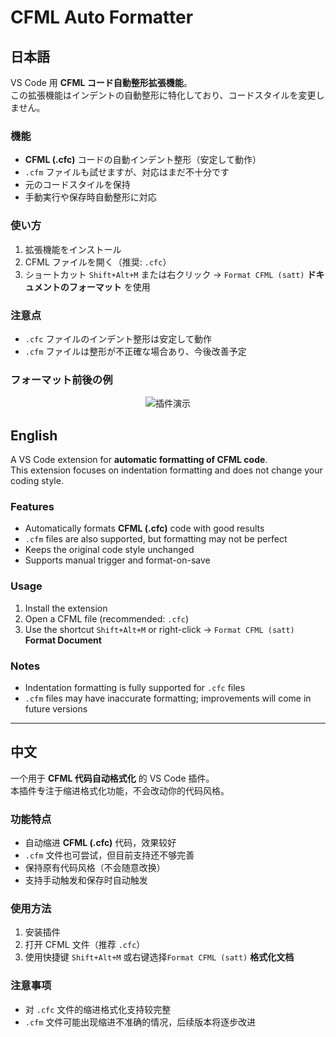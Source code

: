# CFML Auto Formatter
## 日本語

VS Code 用 **CFML コード自動整形拡張機能**。  
この拡張機能はインデントの自動整形に特化しており、コードスタイルを変更しません。

### 機能
- **CFML (.cfc)** コードの自動インデント整形（安定して動作）
- `.cfm` ファイルも試せますが、対応はまだ不十分です
- 元のコードスタイルを保持
- 手動実行や保存時自動整形に対応

### 使い方
1. 拡張機能をインストール
2. CFML ファイルを開く（推奨: `.cfc`）
3. ショートカット `Shift+Alt+M` または右クリック → `Format CFML (satt)` **ドキュメントのフォーマット** を使用

### 注意点
- `.cfc` ファイルのインデント整形は安定して動作
- `.cfm` ファイルは整形が不正確な場合あり、今後改善予定

### フォーマット前後の例
<div align="center">
  <img src="./images/2025-08-22_17h57_00.gif" alt="插件演示">
</div>

## English

A VS Code extension for **automatic formatting of CFML code**.  
This extension focuses on indentation formatting and does not change your coding style.

### Features
- Automatically formats **CFML (.cfc)** code with good results
- `.cfm` files are also supported, but formatting may not be perfect
- Keeps the original code style unchanged
- Supports manual trigger and format-on-save

### Usage
1. Install the extension
2. Open a CFML file (recommended: `.cfc`)
3. Use the shortcut `Shift+Alt+M` or right-click → `Format CFML (satt)` **Format Document**

### Notes
- Indentation formatting is fully supported for `.cfc` files
- `.cfm` files may have inaccurate formatting; improvements will come in future versions

---

## 中文

一个用于 **CFML 代码自动格式化** 的 VS Code 插件。  
本插件专注于缩进格式化功能，不会改动你的代码风格。

### 功能特点
- 自动缩进 **CFML (.cfc)** 代码，效果较好
- `.cfm` 文件也可尝试，但目前支持还不够完善
- 保持原有代码风格（不会随意改换）
- 支持手动触发和保存时自动触发

### 使用方法
1. 安装插件
2. 打开 CFML 文件（推荐 `.cfc`）
3. 使用快捷键 `Shift+Alt+M` 或右键选择`Format CFML (satt)` **格式化文档**

### 注意事项
- 对 `.cfc` 文件的缩进格式化支持较完整
- `.cfm` 文件可能出现缩进不准确的情况，后续版本将逐步改进
